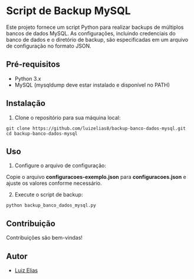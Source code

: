 # Script de Backup MySQL

Este projeto fornece um script Python para realizar backups de múltiplos bancos de dados MySQL. As configurações, incluindo credenciais do banco de dados e o diretório de backup, são especificadas em um arquivo de configuração no formato JSON.

## Pré-requisitos

- Python 3.x
- MySQL (mysqldump deve estar instalado e disponível no PATH)

## Instalação

1. Clone o repositório para sua máquina local:
```
git clone https://github.com/luizelias8/backup-banco-dados-mysql.git
cd backup-banco-dados-mysql
```

## Uso

1. Configure o arquivo de configuração:

Copie o arquivo **configuracoes-exemplo.json** para **configuracoes.json** e ajuste os valores conforme necessário.

2. Execute o script de backup:
```
python backup_banco_dados_mysql.py
```

## Contribuição

Contribuições são bem-vindas!

## Autor

- [Luiz Elias](https://github.com/luizelias8)